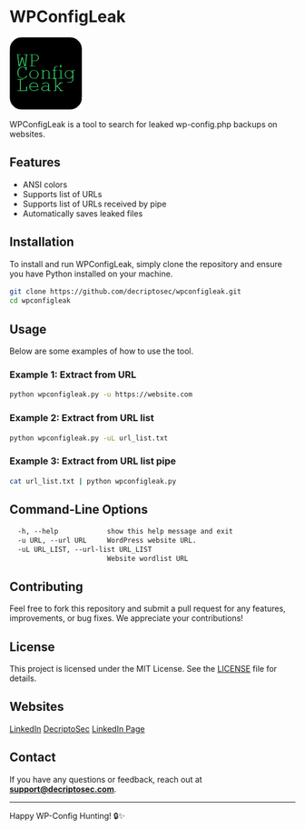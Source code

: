 # WPConfigLeak

![WPConfigLeak Logo](wpconfigleak.png)

WPConfigLeak is a tool to search for leaked wp-config.php backups on websites.

## Features

- ANSI colors
- Supports list of URLs
- Supports list of URLs received by pipe
- Automatically saves leaked files

## Installation

To install and run WPConfigLeak, simply clone the repository and ensure you have Python installed on your machine.

```bash
git clone https://github.com/decriptosec/wpconfigleak.git
cd wpconfigleak
```

## Usage

Below are some examples of how to use the tool.

### Example 1: Extract from URL

```bash
python wpconfigleak.py -u https://website.com
```

### Example 2: Extract from URL list

```bash
python wpconfigleak.py -uL url_list.txt
```

### Example 3: Extract from URL list pipe

```bash
cat url_list.txt | python wpconfigleak.py
```

## Command-Line Options

```plaintext
  -h, --help            show this help message and exit
  -u URL, --url URL     WordPress website URL.
  -uL URL_LIST, --url-list URL_LIST
                        Website wordlist URL
```

## Contributing

Feel free to fork this repository and submit a pull request for any features, improvements, or bug fixes. We appreciate your contributions!

## License

This project is licensed under the MIT License. See the [LICENSE](LICENSE.md) file for details.

## Websites

[LinkedIn](https://www.linkedin.com/in/jsvf/)
[DecriptoSec](https://decriptosec.com)
[LinkedIn Page](https://www.linkedin.com/company/decriptosec/)

## Contact

If you have any questions or feedback, reach out at **[support@decriptosec.com](https://discord.gg/BbxSzgKJKt)**.

---

Happy WP-Config Hunting! 🔒✨